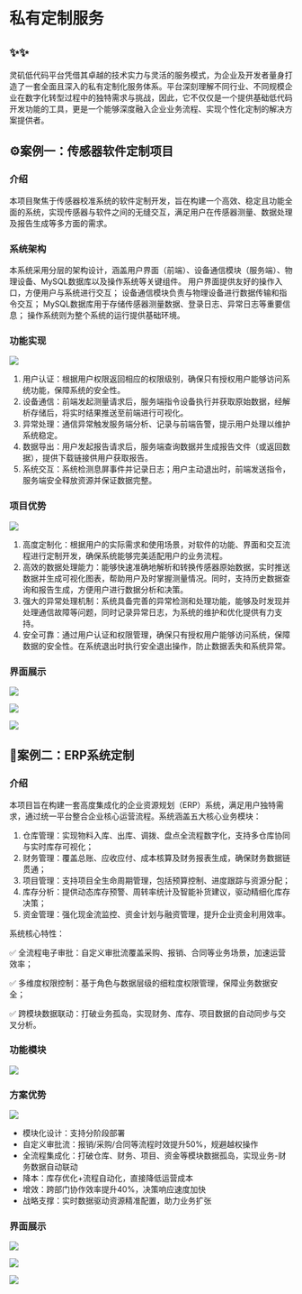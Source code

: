 # 私有定制服务

## ✨✨

灵矶低代码平台凭借其卓越的技术实力与灵活的服务模式，为企业及开发者量身打造了一套全面且深入的私有定制化服务体系。平台深刻理解不同行业、不同规模企业在数字化转型过程中的独特需求与挑战，因此，它不仅仅是一个提供基础低代码开发功能的工具，更是一个能够深度融入企业业务流程、实现个性化定制的解决方案提供者。

## ⚙️案例一：传感器软件定制项目

### 介绍
本项目聚焦于传感器校准系统的软件定制开发，旨在构建一个高效、稳定且功能全面的系统，实现传感器与软件之间的无缝交互，满足用户在传感器测量、数据处理及报告生成等多方面的需求。

### 系统架构
本系统采用分层的架构设计，涵盖用户界面（前端）、设备通信模块（服务端）、物理设备、MySQL数据库以及操作系统等关键组件。
用户界面提供友好的操作入口，方便用户与系统进行交互；
设备通信模块负责与物理设备进行数据传输和指令交互；
MySQL数据库用于存储传感器测量数据、登录日志、异常日志等重要信息；
操作系统则为整个系统的运行提供基础环境。

### 功能实现

![](/guides/start/feature-implementation.png)

1. 用户认证：根据用户权限返回相应的权限级别，确保只有授权用户能够访问系统功能，保障系统的安全性。
2. 设备通信：前端发起测量请求后，服务端指令设备执行并获取原始数据，经解析存储后，将实时结果推送至前端进行可视化。
3. 异常处理：通信异常触发服务端分析、记录与前端告警，提示用户处理以维护系统稳定。
4. 数据导出：用户发起报告请求后，服务端查询数据并生成报告文件（或返回数据），提供下载链接供用户获取报告。
5. 系统交互：系统检测息屏事件并记录日志；用户主动退出时，前端发送指令，服务端安全释放资源并保证数据完整。

### 项目优势

![](/guides/start/project-advantages.png)

1. 高度定制化：根据用户的实际需求和使用场景，对软件的功能、界面和交互流程进行定制开发，确保系统能够完美适配用户的业务流程。
2. 高效的数据处理能力：能够快速准确地解析和转换传感器原始数据，实时推送数据并生成可视化图表，帮助用户及时掌握测量情况。同时，支持历史数据查询和报告生成，方便用户进行数据分析和决策。
3. 强大的异常处理机制：系统具备完善的异常检测和处理功能，能够及时发现并处理通信故障等问题，同时记录异常日志，为系统的维护和优化提供有力支持。
4. 安全可靠：通过用户认证和权限管理，确保只有授权用户能够访问系统，保障数据的安全性。在系统退出时执行安全退出操作，防止数据丢失和系统异常。

### 界面展示

![](/guides/start/project-sensors1.png)

![](/guides/start/project-sensors2.png)

![](/guides/start/project-sensors3.png)

## 🚛案例二：ERP系统定制

### 介绍

本项目旨在构建一套高度集成化的企业资源规划（ERP）系统，满足用户独特需求，通过统一平台整合企业核心运营流程。系统涵盖五大核心业务模块：
1. 仓库管理：实现物料入库、出库、调拨、盘点全流程数字化，支持多仓库协同与实时库存可视化；
2. 财务管理：覆盖总账、应收应付、成本核算及财务报表生成，确保财务数据链贯通；
3. 项目管理：支持项目全生命周期管理，包括预算控制、进度跟踪与资源分配；
4. 库存分析：提供动态库存预警、周转率统计及智能补货建议，驱动精细化库存决策；
5. 资金管理：强化现金流监控、资金计划与融资管理，提升企业资金利用效率。

系统核心特性：

✅ 全流程电子审批：自定义审批流覆盖采购、报销、合同等业务场景，加速运营效率；

✅ 多维度权限控制：基于角色与数据层级的细粒度权限管理，保障业务数据安全；

✅ 跨模块数据联动：打破业务孤岛，实现财务、库存、项目数据的自动同步与交叉分析。

### 功能模块

![](/guides/start/functional-modules.png)

### 方案优势

![](/guides/start/solution-advantages.png)

- 模块化设计：支持分阶段部署
- 自定义审批流：报销/采购/合同等流程时效提升50%，规避越权操作
- 全流程集成化：打破仓库、财务、项目、资金等模块数据孤岛，实现业务-财务数据自动联动
- 降本：库存优化+流程自动化，直接降低运营成本
- 增效：跨部门协作效率提升40%，决策响应速度加快
- 战略支撑：实时数据驱动资源精准配置，助力业务扩张

### 界面展示

![](/guides/start/chuangxing1.png)

![](/guides/start/chuangxing2.png)

![](/guides/start/chuangxing3.png)